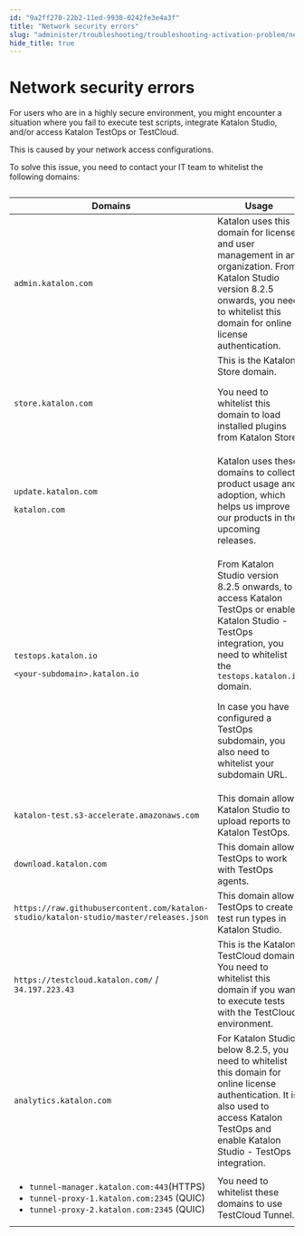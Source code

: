 ```yaml
---
id: "9a2ff270-22b2-11ed-9930-0242fe3e4a3f"
title: "Network security errors"
slug: "administer/troubleshooting/troubleshooting-activation-problem/network-security-errors"
hide_title: true
---
```


# <a id="troubleshooting-6259" class="anchor_top_offset"/><a id="ariaid-title1" class="anchor_top_offset"/>Network security errors

<section xmlns="http://www.w3.org/1999/xhtml" className="section condition"><p className="p">For users who are in a highly secure environment, you might encounter a situation where you fail to execute test scripts, integrate Katalon Studio, and/or access Katalon TestOps or TestCloud.</p></section> 
<div xmlns="http://www.w3.org/1999/xhtml" className="bodydiv troubleSolution"><section className="section cause"><p className="p">This is caused by your network access configurations.</p></section><section className="section remedy"><div className="li step p"><span className="ph cmd">To solve this issue, you need to contact your IT team to whitelist the following domains:</span><div className="itemgroup info"><table className="table anchor_top_offset" id="troubleshooting-6259__b9defdc6-6e91-42b3-9efe-05c83a8334b4"><caption /><colgroup><col /><col /></colgroup><thead className="thead"><tr className><th className="entry anchor_top_offset" id="troubleshooting-6259__b9defdc6-6e91-42b3-9efe-05c83a8334b4__entry__1">Domains</th><th className="entry anchor_top_offset" id="troubleshooting-6259__b9defdc6-6e91-42b3-9efe-05c83a8334b4__entry__2">Usage</th></tr></thead><tbody className="tbody"><tr className><td className="entry" headers="troubleshooting-6259__b9defdc6-6e91-42b3-9efe-05c83a8334b4__entry__1 troubleshooting-6259__b9defdc6-6e91-42b3-9efe-05c83a8334b4__entry__2 " rowSpan={1} colSpan={1}><code className="ph codeph">admin.katalon.com</code></td><td className="entry" headers="troubleshooting-6259__b9defdc6-6e91-42b3-9efe-05c83a8334b4__entry__1 troubleshooting-6259__b9defdc6-6e91-42b3-9efe-05c83a8334b4__entry__2 " rowSpan={1} colSpan={1}>Katalon uses this domain for license and user management in an organization. From Katalon Studio version 8.2.5 onwards, you need to whitelist this domain for online license authentication.</td></tr><tr className><td className="entry" headers="troubleshooting-6259__b9defdc6-6e91-42b3-9efe-05c83a8334b4__entry__1 troubleshooting-6259__b9defdc6-6e91-42b3-9efe-05c83a8334b4__entry__2 "><code className="ph codeph">store.katalon.com</code></td><td className="entry" headers="troubleshooting-6259__b9defdc6-6e91-42b3-9efe-05c83a8334b4__entry__1 troubleshooting-6259__b9defdc6-6e91-42b3-9efe-05c83a8334b4__entry__2 ">This is the Katalon Store domain.<p className="p">You need to whitelist this domain to load installed plugins from Katalon Store.</p></td></tr><tr className><td className="entry" headers="troubleshooting-6259__b9defdc6-6e91-42b3-9efe-05c83a8334b4__entry__1 troubleshooting-6259__b9defdc6-6e91-42b3-9efe-05c83a8334b4__entry__2 " rowSpan={1} colSpan={1}><p className="p"><code className="ph codeph">update.katalon.com</code></p><p className="p"><code className="ph codeph">katalon.com</code></p></td><td className="entry" headers="troubleshooting-6259__b9defdc6-6e91-42b3-9efe-05c83a8334b4__entry__1 troubleshooting-6259__b9defdc6-6e91-42b3-9efe-05c83a8334b4__entry__2 " rowSpan={1} colSpan={1}>Katalon uses these domains to collect product usage and adoption, which helps us improve our products in the upcoming releases. </td></tr><tr className><td className="entry" headers="troubleshooting-6259__b9defdc6-6e91-42b3-9efe-05c83a8334b4__entry__1 troubleshooting-6259__b9defdc6-6e91-42b3-9efe-05c83a8334b4__entry__2 " rowSpan={1} colSpan={1}><code className="ph codeph">testops.katalon.io</code><p className="p"><code className="ph codeph">&lt;your-subdomain&gt;.katalon.io</code></p></td><td className="entry" headers="troubleshooting-6259__b9defdc6-6e91-42b3-9efe-05c83a8334b4__entry__1 troubleshooting-6259__b9defdc6-6e91-42b3-9efe-05c83a8334b4__entry__2 " rowSpan={1} colSpan={1}><p className="p">From Katalon Studio version 8.2.5 onwards, to access Katalon TestOps or enable Katalon Studio - TestOps integration, you need to whitelist the <code className="ph codeph">testops.katalon.io</code> domain.</p><p className="p">In case you have configured a TestOps subdomain, you also need to whitelist your subdomain URL.</p></td></tr><tr className><td className="entry" headers="troubleshooting-6259__b9defdc6-6e91-42b3-9efe-05c83a8334b4__entry__1 troubleshooting-6259__b9defdc6-6e91-42b3-9efe-05c83a8334b4__entry__2 " rowSpan={1} colSpan={1}><code className="ph codeph">katalon-test.s3-accelerate.amazonaws.com</code></td><td className="entry" headers="troubleshooting-6259__b9defdc6-6e91-42b3-9efe-05c83a8334b4__entry__1 troubleshooting-6259__b9defdc6-6e91-42b3-9efe-05c83a8334b4__entry__2 " rowSpan={1} colSpan={1}>This domain allows Katalon Studio to upload reports to Katalon TestOps.</td></tr><tr className><td className="entry" headers="troubleshooting-6259__b9defdc6-6e91-42b3-9efe-05c83a8334b4__entry__1 troubleshooting-6259__b9defdc6-6e91-42b3-9efe-05c83a8334b4__entry__2 " rowSpan={1} colSpan={1}><code className="ph codeph">download.katalon.com</code></td><td className="entry" headers="troubleshooting-6259__b9defdc6-6e91-42b3-9efe-05c83a8334b4__entry__1 troubleshooting-6259__b9defdc6-6e91-42b3-9efe-05c83a8334b4__entry__2 " rowSpan={1} colSpan={1}>This domain allows TestOps to work with TestOps agents.</td></tr><tr className><td className="entry" headers="troubleshooting-6259__b9defdc6-6e91-42b3-9efe-05c83a8334b4__entry__1 troubleshooting-6259__b9defdc6-6e91-42b3-9efe-05c83a8334b4__entry__2 " rowSpan={1} colSpan={1}><code className="ph codeph">https://raw.githubusercontent.com/katalon-studio/katalon-studio/master/releases.json</code></td><td className="entry" headers="troubleshooting-6259__b9defdc6-6e91-42b3-9efe-05c83a8334b4__entry__1 troubleshooting-6259__b9defdc6-6e91-42b3-9efe-05c83a8334b4__entry__2 " rowSpan={1} colSpan={1}>This domain allows TestOps to create test run types in Katalon Studio.</td></tr><tr className><td className="entry" headers="troubleshooting-6259__b9defdc6-6e91-42b3-9efe-05c83a8334b4__entry__1 troubleshooting-6259__b9defdc6-6e91-42b3-9efe-05c83a8334b4__entry__2 "><code className="ph codeph">https://testcloud.katalon.com/</code> / <code className="ph codeph">34.197.223.43</code></td><td className="entry" headers="troubleshooting-6259__b9defdc6-6e91-42b3-9efe-05c83a8334b4__entry__1 troubleshooting-6259__b9defdc6-6e91-42b3-9efe-05c83a8334b4__entry__2 ">This is the Katalon TestCloud domain. You need to whitelist this domain if you want to execute tests with the TestCloud environment. </td></tr><tr className><td className="entry" headers="troubleshooting-6259__b9defdc6-6e91-42b3-9efe-05c83a8334b4__entry__1 troubleshooting-6259__b9defdc6-6e91-42b3-9efe-05c83a8334b4__entry__2 "><code className="ph codeph">analytics.katalon.com</code></td><td className="entry" headers="troubleshooting-6259__b9defdc6-6e91-42b3-9efe-05c83a8334b4__entry__1 troubleshooting-6259__b9defdc6-6e91-42b3-9efe-05c83a8334b4__entry__2 ">For Katalon Studio below 8.2.5, you need to whitelist this domain for online license authentication. It is also used to access Katalon TestOps and enable Katalon Studio - TestOps integration. </td></tr><tr className="anchor_top_offset" id="troubleshooting-6259__testcloud-whitelist"><td className="entry" headers="troubleshooting-6259__b9defdc6-6e91-42b3-9efe-05c83a8334b4__entry__1 troubleshooting-6259__b9defdc6-6e91-42b3-9efe-05c83a8334b4__entry__2 "><ul className="ul"><li className="li"><code className="ph codeph">tunnel-manager.katalon.com:443</code>(HTTPS)</li><li className="li"><code className="ph codeph">tunnel-proxy-1.katalon.com:2345</code> (QUIC)</li><li className="li"><code className="ph codeph">tunnel-proxy-2.katalon.com:2345</code> (QUIC)</li></ul></td><td className="entry" headers="troubleshooting-6259__b9defdc6-6e91-42b3-9efe-05c83a8334b4__entry__1 troubleshooting-6259__b9defdc6-6e91-42b3-9efe-05c83a8334b4__entry__2 ">You need to whitelist these domains to use TestCloud Tunnel.</td></tr></tbody></table></div></div></section></div>
